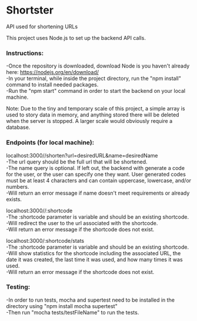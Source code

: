 # Shortster
API used for shortening URLs

This project uses Node.js to set up the backend API calls.

<h3>Instructions:</h3>

-Once the repository is downloaded, download Node is you haven't already here: https://nodejs.org/en/download/<br/>
-In your terminal, while inside the project directory, run the "npm install" command to install needed packages.<br/>
-Run the "npm start" command in order to start the backend on your local machine.<br/>

Note: Due to the tiny and temporary scale of this project, a simple array is used to story data in memory, and anything stored there will be deleted when the server is stopped. A larger scale would obviously require a database.<br/>

<h3>Endpoints (for local machine):</h3>

localhost:3000//shorten?url=desiredURL&name=desiredName<br/>
-The url query should be the full url that will be shortened.<br/>
-The name query is optional. If left out, the backend with generate a code for the user, or the user can specify one they want. User generated codes must be at least 4 characters and can contain uppercase, lowercase, and/or numbers.<br/>
-Will return an error message if name doesn't meet requirements or already exists.<br/>

localhost:3000//:shortcode<br/>
-The :shortcode parameter is variable and should be an existing shortcode.<br/>
-Will redirect the user to the url associated with the shortcode.<br/>
-Will return an error message if the shortcode does not exist.<br/>

localhost:3000/:shortcode/stats<br/>
-The :shortcode parameter is variable and should be an existing shortcode.<br/>
-Will show statistics for the shortcode including the associated URL, the date it was created, the last time it was used, and how many times it was used.<br/>
-Will return an error message if the shortcode does not exist.<br/>

<h3>Testing:</h3>

-In order to run tests, mocha and supertest need to be installed in the directory using "npm install mocha supertest"<br/>
-Then run "mocha tests/testFileName" to run the tests.
